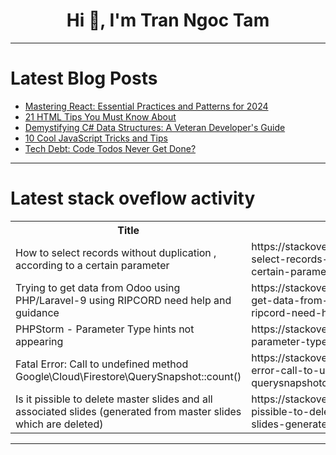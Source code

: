 <h1 align="center">Hi 👋, I'm Tran Ngoc Tam</h1>

---

# Latest Blog Posts 
<!-- BLOG-POST-LIST:START -->
- [Mastering React: Essential Practices and Patterns for 2024](https://dev.to/matin_mollapur/mastering-react-essential-practices-and-patterns-for-2024-2o2n)
- [21 HTML Tips You Must Know About](https://dev.to/agunwachidiebelecalistus/21-html-tips-you-must-know-about-315c)
- [Demystifying C# Data Structures: A Veteran Developer&#39;s Guide](https://dev.to/waelhabbal/demystifying-c-data-structures-a-veteran-developers-guide-3a63)
- [10 Cool JavaScript Tricks and Tips](https://dev.to/koolkamalkishor/10-cool-javascript-tricks-and-tips-1g40)
- [Tech Debt: Code Todos Never Get Done?](https://dev.to/grantdotdev/tech-debt-code-todos-never-get-done-2i31)
<!-- BLOG-POST-LIST:END -->

---

# Latest stack oveflow activity
<table>
  <tr><th>Title</th><th>Link</th></tr>
  <!-- STACKOVERFLOW:START --><tr><td>How to select records without duplication , according to a certain parameter</td><td>https://stackoverflow.com/questions/78720688/how-to-select-records-without-duplication-according-to-a-certain-parameter</td></tr><tr><td>Trying to get data from Odoo using PHP/Laravel-9 using RIPCORD need help and guidance</td><td>https://stackoverflow.com/questions/78720674/trying-to-get-data-from-odoo-using-php-laravel-9-using-ripcord-need-help-and-gui</td></tr><tr><td>PHPStorm - Parameter Type hints not appearing</td><td>https://stackoverflow.com/questions/78720575/phpstorm-parameter-type-hints-not-appearing</td></tr><tr><td>Fatal Error: Call to undefined method Google\Cloud\Firestore\QuerySnapshot::count&lpar;&rpar;</td><td>https://stackoverflow.com/questions/78720524/fatal-error-call-to-undefined-method-google-cloud-firestore-querysnapshotcoun</td></tr><tr><td>Is it pissible to delete master slides and all associated slides &lpar;generated from master slides which are deleted&rpar;</td><td>https://stackoverflow.com/questions/78720480/is-it-pissible-to-delete-master-slides-and-all-associated-slides-generated-from</td></tr><!-- STACKOVERFLOW:END -->
</table>

---


